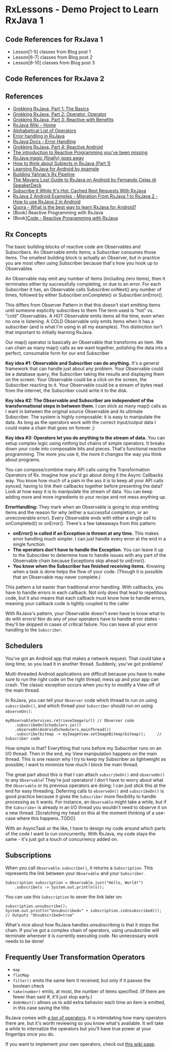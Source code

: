 # RxLessons - Demo Project to Learn RxJava 1

## Code References for RxJava 1
* Lesson[1-5] classes from Blog post 1
* Lesson[6-7] classes from Blog post 2
* Lesson[8-10] classes from Blog post 3


## Code References for RxJava 2

## References
* [Grokking RxJava, Part 1: The Basics](http://blog.danlew.net/2014/09/15/grokking-rxjava-part-1/)
* [Grokking RxJava, Part 2: Operator, Operator](http://blog.danlew.net/2014/09/22/grokking-rxjava-part-2/)
* [Grokking RxJava, Part 3: Reactive with Benefits](http://blog.danlew.net/2014/09/30/grokking-rxjava-part-3/)
* [RxJava Wiki - Home](https://github.com/ReactiveX/RxJava/wiki)
* [Alphabetical List of Operators](http://reactivex.io/documentation/operators.html#alphabetical)
* [Error handling in RxJava](http://blog.danlew.net/2015/12/08/error-handling-in-rxjava/)
* [RxJava Docs - Error Handling](https://github.com/ReactiveX/RxJava/wiki/Error-Handling)
* [Grokking RxJava, Part 4: Reactive Android](http://blog.danlew.net/2014/10/08/grokking-rxjava-part-4/)
* [The introduction to Reactive Programming you've been missing](https://gist.github.com/staltz/868e7e9bc2a7b8c1f754#the-introduction-to-reactive-programming-youve-been-missing)
* [RxJava magic (finally) goes away](http://konmik.com/post/rxjava_magic_finally_goes_away/)
* [How to think about Subjects in RxJava (Part 1)](https://tech.instacart.com/how-to-think-about-subjects-in-rxjava-part-1-ca509b981020)
* [Learning RxJava for Android by example](https://github.com/kaushikgopal/RxJava-Android-Samples)
* [Building Yahnac’s Rx Pipeline](http://www.malmstein.com/blog/2015/04/05/yahnacs-rx-pipeline/)
* [The Mayans Lost Guide to RxJava on Android by Fernando Cejas @ SpeakerDeck](https://speakerdeck.com/android10/the-mayans-lost-guide-to-rxjava-on-android)
* [Subscribe It While It's Hot: Cached Rest Requests With RxJava](http://fedepaol.github.io/blog/2016/01/01/cached-rest-requests-with-rxjava/?utm_source=androiddevdigest)
* [RxJava 2 Android Examples - Migration From RxJava 1 to RxJava 2 - How to use RxJava 2 in Android](https://github.com/amitshekhariitbhu/RxJava2-Android-Samples)
* [Quora - What is the best way to learn RxJava for Android?](https://www.quora.com/What-is-the-best-way-to-learn-RxJava-for-Android)
* [Book] Reactive Programming with RxJava
* [Book][Code - Reactive Programming with RxJava](https://github.com/nurkiewicz/rxjava-book-examples)


## Rx Concepts

The basic building blocks of reactive code are Observables and Subscribers. 
An Observable emits items; a Subscriber consumes those items.
The smallest building block is actually an Observer, but in practice you are most often using Subscriber because that's how you hook up to Observables
 
An Observable may emit any number of items (including zero items), then it terminates either by successfully completing, or due to an error.
For each Subscriber it has, an Observable calls Subscriber.onNext() any number of times, followed by either Subscriber.onComplete() or Subscriber.onError().

This differs from Observer Pattern in that this doesn't start emitting items until someone explicitly subscribes to them
The term used is "hot" vs. "cold" Observables.
A HOT Observable emits items all the time, even when no one is listening.
A COLD Observable only emits items when it has a subscriber (and is what I'm using in all my examples).
This distinction isn't that important to initially learning RxJava.
 
Our map() operator is basically an Observable that transforms an item.
We can chain as many map() calls as we want together, polishing the data into a perfect, consumable form for our end Subscriber
 
**Key idea #1: Observable and Subscriber can do anything.**
It's a general framework that can handle just about any problem.
Your Observable could be a database query, the Subscriber taking the results and displaying them on the screen.
Your Observable could be a click on the screen, the Subscriber reacting to it.
Your Observable could be a stream of bytes read from the internet, the Subscriber could write it to the disk.

**Key idea #2: The Observable and Subscriber are independent of the transformational steps in between them.**
I can stick as many map() calls as I want in between the original source Observable and its ultimate Subscriber.
The system is highly composable: it is easy to manipulate the data.
As long as the operators work with the correct input/output data I could make a chain that goes on forever ;)

**Key idea #3: Operators let you do anything to the stream of data.**
You can setup complex logic using nothing but chains of simple operators.
It breaks down your code into composable bits and pieces.
That's functional reactive programming. The more you use it, the more it changes the way you think about programs.

You can compose/combine many API calls using the Transformation Operators of Rx.
Imagine how you'd go about doing it the Async Callbacks way. You know how much of a pain in the ass it is to keep all your API calls synced, having to link their callbacks together before presenting the data?
Look at how easy it is to manipulate the stream of data.
You can keep adding more and more ingredients to your recipe and not mess anything up.

**ErrorHandling:** They mark when an Observable is going to stop emitting items and the reason for why (either a successful completion, or an unrecoverable error).
Every Observable ends with either a single call to onCompleted() or onError().
There's a few takeaways from this pattern:
* **onError() is called if an Exception is thrown at any time.** This makes error handling much simpler. I can just handle every error at the end in a single function.
* **The operators don't have to handle the Exception.** You can leave it up to the Subscriber to determine how to handle issues with any part of the Observable chain because Exceptions skip ahead to onError().
* **You know when the Subscriber has finished receiving items.** Knowing when a task is done helps the flow of your code. (Though it is possible that an Observable may never complete.)

This pattern a lot easier than traditional error handling. 
With callbacks, you have to handle errors in each callback. 
Not only does that lead to repetitious code, but it also means that each callback must know how to handle errors, 
meaning your callback code is tightly coupled to the caller

With RxJava's pattern, your Observable doesn't even have to know what to do with errors! 
Nor do any of your operators have to handle error states - they'll be skipped in cases of critical failure. 
You can leave all your error handling to the `Subscriber`.

## Schedulers

You've got an Android app that makes a network request. 
That could take a long time, so you load it in another thread. Suddenly, you've got problems!

Multi-threaded Android applications are difficult because you have to make sure to run the right code on the right thread; 
mess up and your app can crash. The classic exception occurs when you try to modify a View off of the main thread.

In RxJava, you can tell your `Observer` code which thread to run on using `subscribeOn()`, 
and which thread your `Subscriber` should run on using `observeOn()`:
```
myObservableServices.retrieveImage(url) // Observer code
    .subscribeOn(Schedulers.io())
    .observeOn(AndroidSchedulers.mainThread())
    .subscribe(bitmap -> myImageView.setImageBitmap(bitmap));     // Subscriber code
```

How simple is that? Everything that runs before my Subscriber runs on an I/O thread. 
Then in the end, my View manipulation happens on the main thread. 
This is one reason why I try to keep my Subscriber as lightweight as possible; 
I want to minimize how much I block the main thread.

The great part about this is that I can attach `subscribeOn()` and `observeOn()` to any `Observable`! 
They're just operators! I don't have to worry about what the `Observable` or its previous operators are doing;
I can just stick this at the end for easy threading. 
Deferring calls to `observeOn()` and `subscribeOn()` is good practice because it gives the `Subscriber` more flexibility to handle processing as it wants. 
For instance, an `Observable` might take a while, but if the `Subscriber` is already in an I/O thread you wouldn't need to observe it on a new thread.
[Scratching my head on this at the moment thinking of a use-case where this happens..TODO]

With an AsyncTask or the like, I have to design my code around which parts of the code I want to run concurrently. 
With RxJava, my code stays the same - it's just got a touch of concurrency added on.

## Subscriptions

When you call `Observable.subscribe()`, it returns a `Subscription`. 
This represents the link between your `Observable` and your `Subscriber`.
```
Subscription subscription = Observable.just("Hello, World!")
    .subscribe(s -> System.out.println(s));
```    

You can use this `Subscription` to sever the link later on:
```
subscription.unsubscribe();
System.out.println("Unsubscribed=" + subscription.isUnsubscribed());
// Outputs "Unsubscribed=true"
```

What's nice about how RxJava handles unsubscribing is that it stops the chain. 
If you've got a complex chain of operators, using unsubscribe will terminate wherever it is currently executing code. 
No unnecessary work needs to be done!

## Frequently User Transformation Operators

* `map`
* `flatMap`
* `filter()` emits the same item it received, but only if it passes the boolean check
* `take(number)` emits, at most, the number of items specified. (If there are fewer than said #, it'll just stop early.)
* `doOnNext()` allows us to add extra behavior each time an item is emitted, in this case saving the title.

RxJava comes with [a ton of operators](https://github.com/ReactiveX/RxJava/wiki/Alphabetical-List-of-Observable-Operators).
It is intimidating how many operators there are, but it's worth reviewing so you know what's available.
It will take a while to internalize the operators but you'll have true power at your fingertips once you do.

If you want to implement your own operators, check out [this wiki page](https://github.com/ReactiveX/RxJava/wiki/Implementing-Your-Own-Operators).